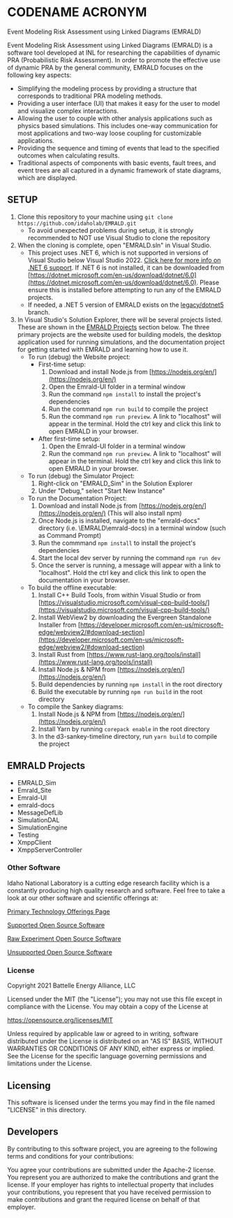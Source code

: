 # CODENAME ACRONYM
Event Modeling Risk Assessment using Linked Diagrams (EMRALD) 

Event Modeling Risk Assessment using Linked Diagrams (EMRALD) is a software tool developed at INL for researching the capabilities of dynamic PRA (Probabilistic Risk Assessment). In order to promote the effective use of dynamic PRA by the general community, EMRALD focuses on the following key aspects: 
 - Simplifying the modeling process by providing a structure that corresponds to traditional PRA modeling methods.
 - Providing a user interface (UI) that makes it easy for the user to model and visualize complex interactions.
 - Allowing the user to couple with other analysis applications such as physics based simulations. This includes one-way communication for most applications and two-way loose coupling for customizable applications.
 - Providing the sequence and timing of events that lead to the specified outcomes when calculating results.
 - Traditional aspects of components with basic events, fault trees, and event trees are all captured in a dynamic framework of state diagrams, which are displayed.

## SETUP
1. Clone this repository to your machine using `git clone https://github.com/idaholab/EMRALD.git`
	- To avoid unexpected problems during setup, it is strongly recommended to NOT use Visual Studio to clone the repository
2. When the cloning is complete, open "EMRALD.sln" in Visual Studio.
	- This project uses .NET 6, which is not supported in versions of Visual Studio below Visual Studio 2022. [Click here for more info on .NET 6 support](https://devblogs.microsoft.com/dotnet/announcing-net-6/#support). If .NET 6 is not installed, it can be downloaded from [https://dotnet.microsoft.com/en-us/download/dotnet/6.0](https://dotnet.microsoft.com/en-us/download/dotnet/6.0). Please ensure this is installed before attempting to run any of the EMRALD projects.
	- If needed, a .NET 5 version of EMRALD exists on the [legacy/dotnet5](https://github.com/idaholab/EMRALD/tree/legacy/dotnet5) branch. 
3. In Visual Studio's Solution Explorer, there will be several projects listed.  These are shown in the [EMRALD Projects](#emrald-projects) section below.  The three primary projects are the website used for building models, the desktop application used for running simulations, and the documentation project for getting started with EMRALD and learning how to use it.
	- To run (debug) the Website project:
		- First-time setup:
			1. Download and install Node.js from [https://nodejs.org/en/](https://nodejs.org/en/)
			2. Open the Emrald-UI folder in a terminal window
			3. Run the command `npm install` to install the project's dependencies
			4. Run the command `npm run build` to compile the project
			5. Run the command `npm run preview`. A link to "localhost" will appear in the terminal. Hold the ctrl key and click this link to open EMRALD in your browser.
		- After first-time setup:
			1. Open the Emrald-UI folder in a terminal window
			2. Run the command `npm run preview`. A link to "localhost" will appear in the terminal. Hold the ctrl key and click this link to open EMRALD in your browser.
	- To run (debug) the Simulator Project:
		1. Right-click on "EMRALD_Sim" in the Solution Explorer
		2. Under "Debug," select "Start New Instance"
    - To run the Documentation Project:
        1. Download and install Node.js from [https://nodejs.org/en/](https://nodejs.org/en/) (This will also install npm)
        2. Once Node.js is installed, navigate to the "emrald-docs" directory (i.e. \EMRALD\emrald-docs) in a terminal window (such as Command Prompt)
        3. Run the commmand `npm install` to install the project's dependencies
        4. Start the local dev server by running the command `npm run dev`
        5. Once the server is running, a message will appear with a link to "localhost". Hold the ctrl key and click this link to open the documentation in your browser.
	- To build the offline executable:
		1. Install C++ Build Tools, from within Visual Studio or from [https://visualstudio.microsoft.com/visual-cpp-build-tools/](https://visualstudio.microsoft.com/visual-cpp-build-tools/)
		2. Install WebView2 by downloading the Evergreen Standalone Installer from [https://developer.microsoft.com/en-us/microsoft-edge/webview2/#download-section](https://developer.microsoft.com/en-us/microsoft-edge/webview2/#download-section)
		3. Install Rust from [https://www.rust-lang.org/tools/install](https://www.rust-lang.org/tools/install)
		4. Install Node.js & NPM from [https://nodejs.org/en/](https://nodejs.org/en/)
		5. Build dependencies by running `npm install` in the root directory
		6. Build the executable by running `npm run build` in the root directory
	- To compile the Sankey diagrams:
		1. Install Node.js & NPM from [https://nodejs.org/en/](https://nodejs.org/en/)
		2. Install Yarn by running `corepack enable` in the root directory
		3. In the d3-sankey-timeline directory, run `yarn build` to compile the project



## EMRALD Projects
 - EMRALD_Sim
 - Emrald_Site
 - Emrald-UI
 - emrald-docs
 - MessageDefLib
 - SimulationDAL
 - SimulationEngine
 - Testing
 - XmppClient
 - XmppServerController


### Other Software
Idaho National Laboratory is a cutting edge research facility which is a constantly producing high quality research and software. Feel free to take a look at our other software and scientific offerings at:

[Primary Technology Offerings Page](https://www.inl.gov/inl-initiatives/technology-deployment)

[Supported Open Source Software](https://github.com/idaholab)

[Raw Experiment Open Source Software](https://github.com/IdahoLabResearch)

[Unsupported Open Source Software](https://github.com/IdahoLabCuttingBoard)

### License

Copyright 2021 Battelle Energy Alliance, LLC

Licensed under the MIT (the "License");
you may not use this file except in compliance with the License.
You may obtain a copy of the License at

  https://opensource.org/licenses/MIT

Unless required by applicable law or agreed to in writing, software
distributed under the License is distributed on an "AS IS" BASIS,
WITHOUT WARRANTIES OR CONDITIONS OF ANY KIND, either express or implied.
See the License for the specific language governing permissions and
limitations under the License.



Licensing
-----
This software is licensed under the terms you may find in the file named "LICENSE" in this directory.


Developers
-----
By contributing to this software project, you are agreeing to the following terms and conditions for your contributions:

You agree your contributions are submitted under the Apache-2 license. You represent you are authorized to make the contributions and grant the license. If your employer has rights to intellectual property that includes your contributions, you represent that you have received permission to make contributions and grant the required license on behalf of that employer.
